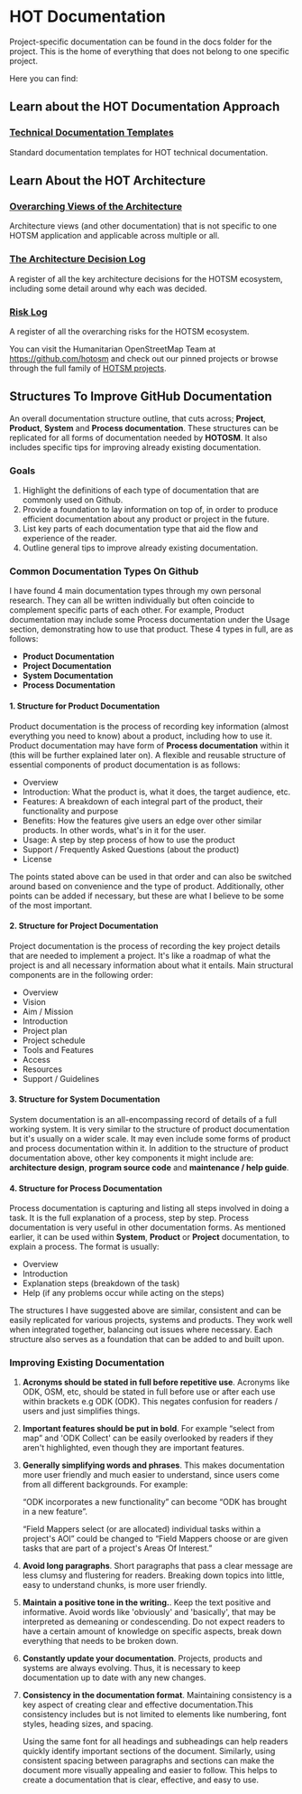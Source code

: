 # HOT Documentation

Project-specific documentation can be found in the docs folder for the
project. This is the home of everything that does not belong to one
specific project.

Here you can find:

## Learn about the HOT Documentation Approach

### [Technical Documentation Templates](templates/README.md)

Standard documentation templates for HOT technical documentation.

## Learn About the HOT Architecture

### [Overarching Views of the Architecture](overview/README.md)

Architecture views (and other documentation) that is not specific to
one HOTSM application and applicable across multiple or all.

### [The Architecture Decision Log](templates/Decisions.md)

A register of all the key architecture decisions for the HOTSM
ecosystem, including some detail around why each was decided.

### [Risk Log](templates/Risks.md)

A register of all the overarching risks for the HOTSM ecosystem.

You can visit the Humanitarian OpenStreetMap Team at
<https://github.com/hotosm> and check out our pinned projects or browse
through the full family of [HOTSM
projects](https://github.com/orgs/hotosm/repositories).

## Structures To Improve GitHub Documentation

An overall documentation structure outline, that cuts across;
**Project**, **Product**, **System** and **Process
documentation**. These structures can be replicated for all forms of
documentation needed by **HOTOSM**. It also includes specific tips for
improving already existing documentation.

### Goals

1. Highlight the definitions of each type of documentation that are
   commonly used on Github.
2. Provide a foundation to lay information on top of, in order to
   produce efficient documentation about any product or project in the
   future.
3. List key parts of each documentation type that aid the flow and
   experience of the reader.
4. Outline general tips to improve already existing documentation.

### Common Documentation Types On Github

I have found 4 main documentation types through my own personal
research. They can all be written individually but often coincide to
complement specific parts of each other. For example, Product
documentation may include some Process documentation under the Usage
section, demonstrating how to use that product. These 4 types in full,
are as follows:

- **Product Documentation**
- **Project Documentation**
- **System Documentation**
- **Process Documentation**

#### 1. Structure for Product Documentation

Product documentation is the process of recording key information
(almost everything you need to know) about a product, including how
to use it. Product documentation may have form of **Process
documentation** within it (this will be further explained later on). A
flexible and reusable structure of essential components of product
documentation is as follows:

- Overview
- Introduction: What the product is, what it does, the target audience, etc.
- Features: A breakdown of each integral part of the product, their
  functionality and purpose
- Benefits: How the features give users an edge over other similar
  products. In other words, what's in it for the user.
- Usage: A step by step process of how to use the product
- Support / Frequently Asked Questions (about the product)
- License

The points stated above can be used in that order and can also be
switched around based on convenience and the type of
product. Additionally, other points can be added if necessary, but
these are what I believe to be some of the most important.

#### 2. Structure for Project Documentation

Project documentation is the process of recording the key project
details that are needed to implement a project. It's like a roadmap of
what the project is and all necessary information about what it
entails. Main structural components are in the following order:

- Overview
- Vision
- Aim / Mission
- Introduction
- Project plan
- Project schedule
- Tools and Features
- Access
- Resources
- Support / Guidelines

#### 3. Structure for System Documentation

System documentation is an all-encompassing record of details of a
full working system. It is very similar to the structure of product
documentation but it's usually on a wider scale. It may even include
some forms of product and process documentation within it. In addition
to the structure of product documentation above, other key components
it might include are: **architecture design**, **program source code**
and **maintenance / help guide**.

#### 4. Structure for Process Documentation

Process documentation is capturing and listing all steps involved in
doing a task. It is the full explanation of a process, step by
step. Process documentation is very useful in other documentation
forms. As mentioned earlier, it can be used within **System**,
**Product** or **Project** documentation, to explain a process. The
format is usually:

- Overview
- Introduction
- Explanation steps (breakdown of the task)
- Help (if any problems occur while acting on the steps)

The structures I have suggested above are similar, consistent and can
be easily replicated for various projects, systems and products. They
work well when integrated together, balancing out issues where
necessary. Each structure also serves as a foundation that can be
added to and built upon.

### Improving Existing Documentation

1. **Acronyms should be stated in full before repetitive
   use**. Acronyms like ODK, OSM, etc, should be stated in full before
   use or after each use within brackets e.g ODK (ODK). This
   negates confusion for readers / users and just simplifies things.

2. **Important features should be put in bold**. For example “select
   from map” and 'ODK Collect' can be easily overlooked by readers if
   they aren't highlighted, even though they are important features.

3. **Generally simplifying words and phrases**. This makes
   documentation more user friendly and much easier to understand,
   since users come from all different backgrounds. For example:

   “ODK incorporates a new functionality” can become “ODK has brought in a new feature”.

   “Field Mappers select (or are allocated) individual tasks within a
   project's AOI” could be changed to “Field Mappers choose or are
   given tasks that are part of a project's Areas Of Interest.”

4. **Avoid long paragraphs**. Short paragraphs that pass a clear
   message are less clumsy and flustering for readers. Breaking down
   topics into little, easy to understand chunks, is more user
   friendly.

5. **Maintain a positive tone in the writing.**. Keep the text
   positive and informative. Avoid words like 'obviously' and
   'basically', that may be interpreted as demeaning or
   condescending. Do not expect readers to have a certain amount of
   knowledge on specific aspects, break down everything that needs to
   be broken down.

6. **Constantly update your documentation**. Projects, products and
   systems are always evolving. Thus, it is necessary to keep
   documentation up to date with any new changes.

7. **Consistency in the documentation format**. Maintaining
   consistency is a key aspect of creating clear and effective
   documentation.This consistency includes but is not limited to
   elements like numbering, font styles, heading sizes, and spacing.

   Using the same font for all headings and subheadings can help
   readers quickly identify important sections of the
   document. Similarly, using consistent spacing between paragraphs
   and sections can make the document more visually appealing and
   easier to follow. This helps to create a documentation that is
   clear, effective, and easy to use.
